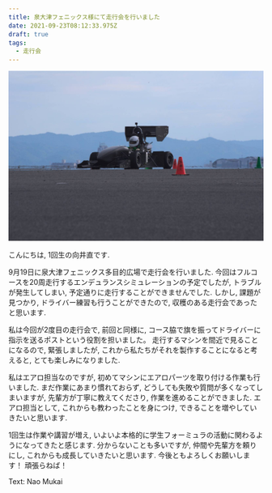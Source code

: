 ```yaml
---
title: 泉大津フェニックス様にて走行会を行いました
date: 2021-09-23T08:12:33.975Z
draft: true
tags:
  - 走行会
---
```

![](1632384519987.jpg)

こんにちは, 1回生の向井直です.

9月19日に泉大津フェニックス多目的広場で走行会を行いました. 今回はフルコースを20周走行するエンデュランスシミュレーションの予定でしたが, トラブルが発生してしまい, 予定通りに走行することができませんでした. しかし, 課題が見つかり, ドライバー練習も行うことができたので, 収穫のある走行会であったと思います.

私は今回が2度目の走行会で, 前回と同様に, コース脇で旗を振ってドライバーに指示を送るポストという役割を担いました。 走行するマシンを間近で見ることになるので, 緊張しましたが, これから私たちがそれを製作することになると考えると, とても楽しみになりました. 

私はエアロ担当なのですが, 初めてマシンにエアロパーツを取り付ける作業も行いました. まだ作業にあまり慣れておらず, どうしても失敗や質問が多くなってしまいますが, 先輩方が丁寧に教えてくださり, 作業を進めることができました. エアロ担当として, これからも教わったことを身につけ, できることを増やしていきたいと思います.

1回生は作業や講習が増え, いよいよ本格的に学生フォーミュラの活動に関わるようになってきたと感じます. 分からないことも多いですが, 仲間や先輩方を頼りにし, これからも成長していきたいと思います. 今後ともよろしくお願いします！ 頑張らねば！

Text: Nao Mukai